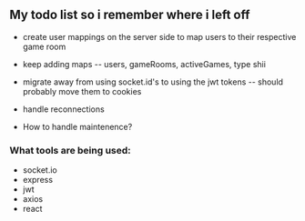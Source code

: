 ## My todo list so i remember where i left off

- create user mappings on the server side to map users to their respective game room
- keep adding maps -- users, gameRooms, activeGames, type shii
- migrate away from using socket.id's to using the jwt tokens -- should probably move them to cookies
- handle reconnections

- How to handle maintenence?

### What tools are being used:

- socket.io
- express
- jwt
- axios
- react
